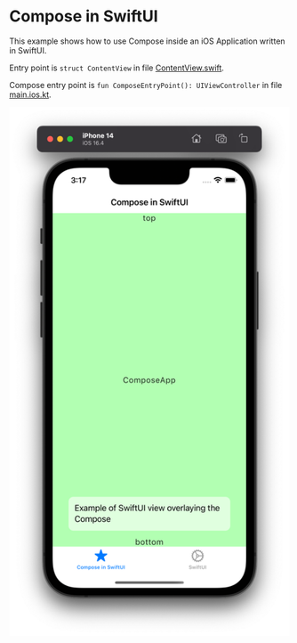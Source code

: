# Compose in SwiftUI

This example shows how to use Compose inside an iOS Application written in SwiftUI.

Entry point is `struct ContentView` in file [ContentView.swift](iosApp%2FiosApp%2FContentView.swift).

Compose entry point is `fun ComposeEntryPoint(): UIViewController` in file [main.ios.kt](shared%2Fsrc%2FiosMain%2Fkotlin%2Fmain.ios.kt).

![screenshot.png](screenshot.png)

